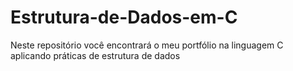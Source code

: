 # Estrutura-de-Dados-em-C

Neste repositório você encontrará o meu portfólio na linguagem C aplicando práticas de estrutura de dados
